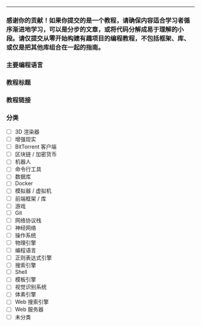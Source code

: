 ---

### 感谢你的贡献！如果你提交的是一个教程，请确保内容适合学习者循序渐进地学习，可以是分步的文章，或将代码分解成易于理解的小段。请仅提交从零开始构建有趣项目的编程教程，不包括框架、库、或仅是把其他库组合在一起的指南。

### 主要编程语言
<!-- 最多填写一个 -->

### 教程标题
<!-- 来自文章、仓库的原始标题 -->

### 教程链接

### 分类
* [ ] 3D 渲染器
* [ ] 增强现实
* [ ] BitTorrent 客户端
* [ ] 区块链 / 加密货币
* [ ] 机器人
* [ ] 命令行工具
* [ ] 数据库
* [ ] Docker
* [ ] 模拟器 / 虚拟机
* [ ] 前端框架 / 库
* [ ] 游戏
* [ ] Git
* [ ] 网络协议栈
* [ ] 神经网络
* [ ] 操作系统
* [ ] 物理引擎
* [ ] 编程语言
* [ ] 正则表达式引擎
* [ ] 搜索引擎
* [ ] Shell
* [ ] 模板引擎
* [ ] 视觉识别系统
* [ ] 体素引擎
* [ ] Web 搜索引擎
* [ ] Web 服务器
* [ ] 未分类
